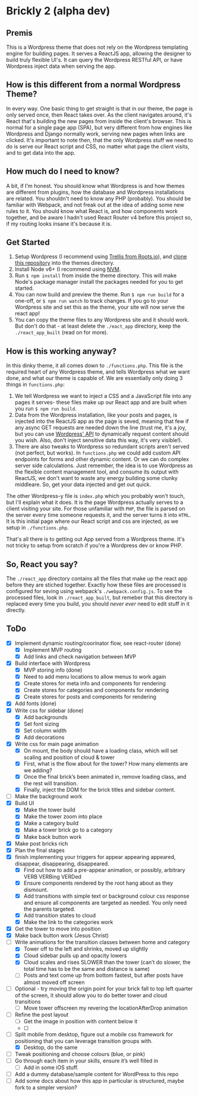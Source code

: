 # Brickly 2 (alpha dev)

## Premis
This is a Wordpress theme that does not rely on the Wordpress templating engine for building pages. It serves a ReactJS app, allowing the designer to build truly flexible UI's. It can query the Wordpress RESTful API, or have Wordpress inject data when serving the app.

## How is this different from a normal Wordpress Theme?
In every way. One basic thing to get straight is that in our theme, the page is only served once, then React takes over. As the client navigates around, it's React that's building the new pages from inside the client's browser. This is normal for a single page app (SPA), but very different from how engines like Wordpress and Django normally work, serving new pages when links are clicked. It's important to note then, that the only Wordpress stuff we need to do is serve our React script and CSS, no matter what page the client visits, and to get data into the app.

## How much do I need to know?
A bit, if I'm honest. You should know what Wordpress is and how themes are different from plugins, how the database and Wordpress installations are related. You shouldn't need to know any PHP (probably). You should be familiar with Webpack, and not freak out at the idea of adding some new rules to it. You should know what React is, and how components work together, and be aware I hadn't used React Router v4 before this project so, if my routing looks insane it's because it is. 

## Get Started
1. Setup Wordpress (I recommend using [Trellis from Roots.io](https://roots.io/trellis/)), and [clone this repository](https://help.github.com/articles/cloning-a-repository/) into the themes directory.
2. Install Node v6+ (I recommend using [NVM](https://github.com/creationix/nvm).
3. Run `$ npm install` from inside the theme directory. This will make Node's package manager install the packages needed for you to get started.
4. You can now build and preview the theme. Run `$ npm run build` for a one-off, or `$ npm run watch` to track changes. If you go to your Wordpress site and set this as the theme, your site will now serve the react app!
5. You can copy the theme files to any Wordpress site and it should work. But don't do that - at least delete the `./eact_app` directory, keep the `./react_app_built` (read on for more).

## How is this working anyway?
In this dinky theme, it all comes down to `./functions.php`. This file is the required heart of any Wordpress theme, and tells Wordpress what we want done, and what our theme is capable of. We are essentially only doing 3 things in `functions.php`:
1. We tell Wordpress we want to inject a CSS and a JavaScript file into any pages it serves- these files make up our React app and are built when you run `$ npm run build`. 
2. Data from the Wordpress installation, like your posts and pages, is injected into the ReactJS app as the page is seved, meaning that few if any async GET requests are needed down the line (trust me, it's a joy, but you can use [Wordpress' API](https://developer.wordpress.org/rest-api/) to dynamically request content should you wish. Also, don't inject sensitive data this way, it's very visible!).
3. There are also tweaks to Wordpress so redundant scripts aren't served (not perfect, but works). 
In `functions.php` we could add custom API endpoints for forms and other dynamic content. Or we can do complex server side calculations. Just remember, the idea is to use Wordpress as the flexible content management tool, and consume its output with ReactJS, we don't want to waste any energy building some clunky middleare. So, get your data injected and get out quick.

The other Wordpress-y file is `index.php` which you probably won't touch, but I'll explain what it does. It is the page Wordpress actually serves to a client visiting your site. For those unfamiliar with `PHP`, the file is parsed on the server every time someone requests it, and the server turns it into `HTML`. It is this initial page where our React script and css are injected, as we setup in `./functions.php`.

That's all there is to getting out App served from a Wordpress theme. It's not tricky to setup from scratch if you're a Wordpress dev or know PHP.

## So, React you say?
The `./react_app` directory contains all the files that make up the react app before they are stiched together. Exactly how these files are processed is configured for seving using webpack's `./webpack.config.js`. To see the processed files, look in `./react_app_built`, but remeber that this directory is replaced every time you build, you should *never ever* need to edit stuff in it directly.

## ToDo
- [x] Implement dynamic routing/coorinator flow, see react-router (done)
    - [x] Implement MVP routing 
    - [x] Add links and check navigation between MVP
- [x] Build interface with Wordpress
    - [x] MVP storing info (done)
    - [x] Need to add menu locations to allow menus to work again
    - [x] Create stores for meta info and components for rendering
    - [x] Create stores for categories and components for rendering
    - [x] Create stores for posts and components for rendering
- [x] Add fonts (done)
- [x] Write css for sidebar (done)
    - [x] Add backgrounds
    - [x] Set font sizing
    - [x] Set column width
    - [x] Add decorations
- [x] Write css for main page animation
    - [x] On mount, the body should have a loading class, which will set scaling and position of cloud & tower
    - [x] First, what is the flow about for the tower? How many elements are we adding?
    - [x] Once the final brick’s been animated in, remove loading class, and the rest will transition.
    - [x] Finally, inject the DOM for the brick titles and sidebar content.
- [ ] Make the background work
- [x] Build UI 
    - [x] Make the tower build 
    - [x] Make the tower zoom into place 
    - [x] Make a category build 
    - [x] Make a tower brick go to a category 
    - [x] Make back button work
- [x] Make post bricks rich
- [x] Plan the final stages
- [x] finish implementing your triggers for appear appearing appeared, disappear, disappearing, disappeared. 
    - [x] Find out how to add a pre-appear animation, or possibly, arbitrary VERB VERBing VERDed
    - [x] Ensure components rendered by the root hang about as they dismount.
    - [x] Add transitions with simple text or background colour css response and ensure all components are targeted as needed. You only need the parents targeted.
    - [x] Add transition states to cloud
    - [x] Make the link to the categories work
- [x] Get the tower to move into position
- [x] Make back button work (Jesus Christ)
- [ ] Write animations for the transition classes between home and category
    - [x] Tower off to the left and shrinks, moved up slightly
    - [x] Cloud sidebar pulls up and opacity lowers
    - [x] Cloud scales and rises SLOWER than the tower (can’t do slower, the total time has to be the same and distance is same)
    - [ ] Posts and text come up from bottom fastest, but after posts have almost moved off screen
- [ ] Optional - try moving the origin point for your brick fall to top left quarter of the screen, it should allow you to do better tower and cloud transitions
    - [ ] Move tower offscreen my revering the locationAfterDrop animation
- [ ] Refine the post layout
    - [ ] Get the image in position with content below it
    - [ ] 
- [ ] Split mobile from desktop, figure out a mobile css framework for positioning that you can leverage transition groups with.
    - [x] Desktop, do the same
- [ ] Tweak positioning and choose colours (blue, or pink)
- [ ] Go through each item in your skills, ensure it’s well filled in
    - [ ] Add in some iOS stuff.
- [ ] Add a dummy database/sample content for WordPress to this repo
- [ ] Add some docs about how this app in particular is structured, maybe fork to a simpler version?
